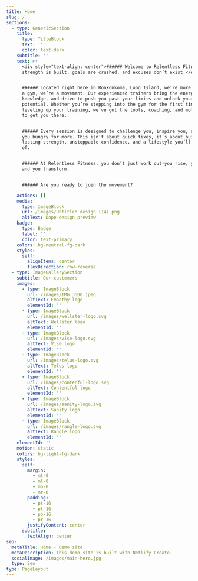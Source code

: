 ```yaml
---
title: Home
slug: /
sections:
  - type: GenericSection
    title:
      type: TitleBlock
      text: ''
      color: text-dark
    subtitle: ''
    text: >+
      <div style="text-align: center">###### Welcome to Relentless Fitness where
      strength is built, goals are crushed, and excuses don’t exist.</div>


      ###### Located right here in Ronkonkoma, Long Island, we’re more than just
      a gym, we’re a movement. Our experienced trainers bring the energy,
      knowledge, and drive to push you past your limits and unlock your full
      potential. Whether you’re stepping into the gym for the first time or
      leveling up your training, we’ve got the tools, coaching, and motivation
      to get you there.


      ###### Every session is designed to challenge you, inspire you, and keep
      you hungry for more. This isn’t about quick fixes, it’s about building
      lasting strength, unstoppable confidence, and a lifestyle you’ll be proud
      of.


      ###### At Relentless Fitness, you don’t just work out-you rise, you fight,
      and you transform.


      ###### Are you ready to join the movement?

    actions: []
    media:
      type: ImageBlock
      url: /images/Untitled design (14).png
      altText: Dope design preview
    badge:
      type: Badge
      label: ''
      color: text-primary
    colors: bg-neutral-fg-dark
    styles:
      self:
        alignItems: center
        flexDirection: row-reverse
  - type: ImageGallerySection
    subtitle: Our customers
    images:
      - type: ImageBlock
        url: /images/IMG_3500.jpeg
        altText: Empathy logo
        elementId: ''
      - type: ImageBlock
        url: /images/wellster-logo.svg
        altText: Wellster logo
        elementId: ''
      - type: ImageBlock
        url: /images/vise-logo.svg
        altText: Vise logo
        elementId: ''
      - type: ImageBlock
        url: /images/telus-logo.svg
        altText: Telus logo
        elementId: ''
      - type: ImageBlock
        url: /images/contenful-logo.svg
        altText: Contentful logo
        elementId: ''
      - type: ImageBlock
        url: /images/sanity-logo.svg
        altText: Sanity logo
        elementId: ''
      - type: ImageBlock
        url: /images/rangle-logo.svg
        altText: Rangle logo
        elementId: ''
    elementId: ''
    motion: static
    colors: bg-light-fg-dark
    styles:
      self:
        margin:
          - mt-0
          - ml-0
          - mb-0
          - mr-0
        padding:
          - pt-16
          - pl-16
          - pb-16
          - pr-16
        justifyContent: center
      subtitle:
        textAlign: center
seo:
  metaTitle: Home - Demo site
  metaDescription: This demo site is built with Netlify Create.
  socialImage: /images/main-hero.jpg
  type: Seo
type: PageLayout
---
```


